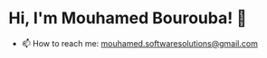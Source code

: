 # Hi, I'm Mouhamed Bourouba! 👋
- 📫 How to reach me: mouhamed.softwaresolutions@gmail.com
<!---
MouhamedBourouba/MouhamedBourouba is a ✨ special ✨ repository because its `README.md` (this file) appears on your GitHub profile.
You can click the Preview link to take a look at your changes.
--->
